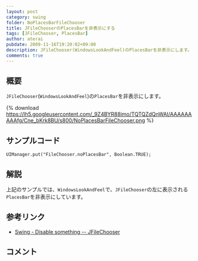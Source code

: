 ```yaml
---
layout: post
category: swing
folder: NoPlacesBarFileChooser
title: JFileChooserのPlacesBarを非表示にする
tags: [JFileChooser, PlacesBar]
author: aterai
pubdate: 2009-11-16T19:20:02+09:00
description: JFileChooser(WindowsLookAndFeel)のPlacesBarを非表示にします。
comments: true
---
```

## 概要
`JFileChooser`(`WindowsLookAndFeel`)の`PlacesBar`を非表示にします。

{% download https://lh5.googleusercontent.com/_9Z4BYR88imo/TQTQZdQnWAI/AAAAAAAAAfg/Cne_bKrk8BU/s800/NoPlacesBarFileChooser.png %}

## サンプルコード
<pre class="prettyprint"><code>UIManager.put("FileChooser.noPlacesBar", Boolean.TRUE);
</code></pre>

## 解説
上記のサンプルでは、`WindowsLookAndFeel`で、`JFileChooser`の左に表示される`PlacesBar`を非表示にしています。

## 参考リンク
- [Swing - Disable something -- JFileChooser](https://forums.oracle.com/thread/1354867)

<!-- dummy comment line for breaking list -->

## コメント
